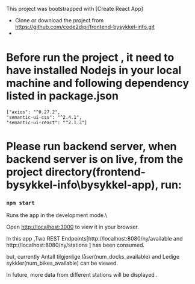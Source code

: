 

This project was bootstrapped with [Create React App]

- Clone or download the project from https://github.com/code2dipi/frontend-bysykkel-info.git 
- 

# Before run the project , it need to have installed Nodejs in your local machine and following dependency listed in package.json  
    ["axios": "^0.27.2",
    "semantic-ui-css": "^2.4.1",
    "semantic-ui-react": "^2.1.3"]

 # Please run backend server, when backend server is on live, from the project directory(frontend-bysykkel-info\bysykkel-app),  run:


### `npm start`

Runs the app in the development mode.\

Open [http://localhost:3000](http://localhost:3000) to view it in your browser.

In this app ,Two REST Endpoints[http://localhost:8080/ny/available and http://localhost:8080/ny/stations ] has been consumed.

but, currently Antall tilgjenlige låser(num_docks_available) and Ledige sykkler(num_bikes_available) can be viewed.

In future, more data from different stations will be displayed . 